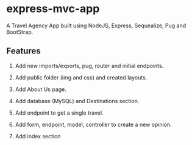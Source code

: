 # express-mvc-app

A Travel Agency App built using NodeJS, Express, Sequealize, Pug and BootStrap.


## Features 

1. Add new imports/exports, pug, router and initial endpoints.

2. Add public folder (img and css) and created layouts.

3. Add About Us page.

4. Add database (MySQL) and Destinations section. 

5. Add endpoint to get a single travel.

6. Add form, endpoint, model, controller to create a new opinion.

7. Add index section


